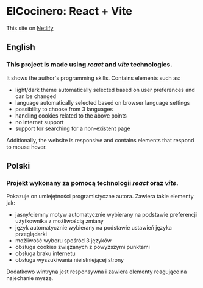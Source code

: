 # ElCocinero: React + Vite

This site on <a href="https://react-elcocinero.netlify.app/" target="_blank">Netlify</a>

## English

### This project is made using *react* and *vite* technologies.

It shows the author's programming skills.
Contains elements such as:

 - light/dark theme automatically selected based on user preferences and can be changed
 - language automatically selected based on browser language settings
 - possibility to choose from 3 languages
 - handling cookies related to the above points
 - no internet support
 - support for searching for a non-existent page

Additionally, the website is responsive and contains elements that respond to mouse hover.

## Polski

### Projekt wykonany za pomocą technologii *react* oraz *vite*.

Pokazuje on umiejętności programistyczne autora.
Zawiera takie elementy jak:

 - jasny/ciemny motyw automatycznie wybierany na podstawie preferencji użytkownika z możliwością zmiany
 - język automatycznie wybierany na podstawie ustawień języka przeglądarki
 - możliwość wyboru spośród 3 języków
 - obsługa cookies związanych z powyższymi punktami
 - obsługa braku internetu
 - obsługa wyszukiwania nieistniejącej strony

Dodatkowo wintryna jest responsywna i zawiera elementy reagujące na najechanie myszą.

